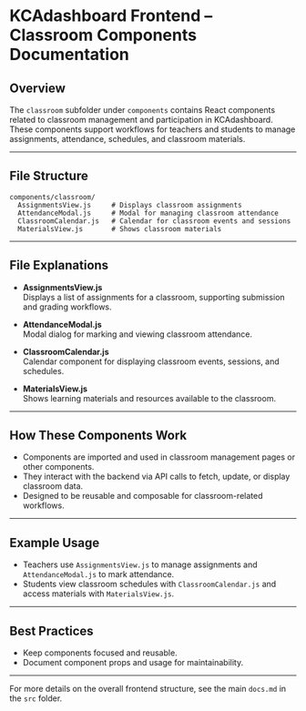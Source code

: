 # KCAdashboard Frontend – Classroom Components Documentation

## Overview

The `classroom` subfolder under `components` contains React components related to classroom management and participation in KCAdashboard. These components support workflows for teachers and students to manage assignments, attendance, schedules, and classroom materials.

---

## File Structure

```
components/classroom/
  AssignmentsView.js     # Displays classroom assignments
  AttendanceModal.js     # Modal for managing classroom attendance
  ClassroomCalendar.js   # Calendar for classroom events and sessions
  MaterialsView.js       # Shows classroom materials
```

---

## File Explanations

- **AssignmentsView.js**  
  Displays a list of assignments for a classroom, supporting submission and grading workflows.

- **AttendanceModal.js**  
  Modal dialog for marking and viewing classroom attendance.

- **ClassroomCalendar.js**  
  Calendar component for displaying classroom events, sessions, and schedules.

- **MaterialsView.js**  
  Shows learning materials and resources available to the classroom.

---

## How These Components Work

- Components are imported and used in classroom management pages or other components.
- They interact with the backend via API calls to fetch, update, or display classroom data.
- Designed to be reusable and composable for classroom-related workflows.

---

## Example Usage

- Teachers use `AssignmentsView.js` to manage assignments and `AttendanceModal.js` to mark attendance.
- Students view classroom schedules with `ClassroomCalendar.js` and access materials with `MaterialsView.js`.

---

## Best Practices

- Keep components focused and reusable.
- Document component props and usage for maintainability.

---

For more details on the overall frontend structure, see the main `docs.md` in the `src` folder.
